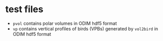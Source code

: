 # test files

* `pvol` contains polar volumes in ODIM hdf5 format
* `vp` contains vertical profiles of birds (VPBs) generated by `vol2bird` in ODIM hdf5 format
